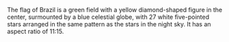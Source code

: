 The flag of Brazil is a green field with a yellow diamond-shaped figure in the center, surmounted by a blue celestial globe, with 27 white five-pointed stars arranged in the same pattern as the stars in the night sky. It has an aspect ratio of 11:15.